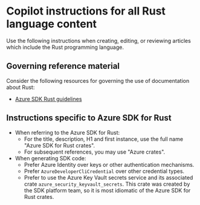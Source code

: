 # Copilot instructions for all Rust language content

Use the following instructions when creating, editing, or reviewing articles which include the Rust programming language.

## Governing reference material

Consider the following resources for governing the use of documentation about Rust:

- [Azure SDK Rust guidelines](https://azure.github.io/azure-sdk/rust_introduction.html)

## Instructions specific to Azure SDK for Rust

- When referring to the Azure SDK for Rust:
    - For the title, description, H1 and first instance, use the full name "Azure SDK for Rust crates". 
    - For subsequent references, you may use "Azure crates".
- When generating SDK code:
    - Prefer Azure Identity over keys or other authentication mechanisms.
    - Prefer `AzureDeveloperCliCredential` over other credential types. 
    - Prefer to use the Azure Key Vault secrets service and its associated crate `azure_security_keyvault_secrets`. This crate was created by the SDK platform team, so it is most idiomatic of the Azure SDK for Rust crates.